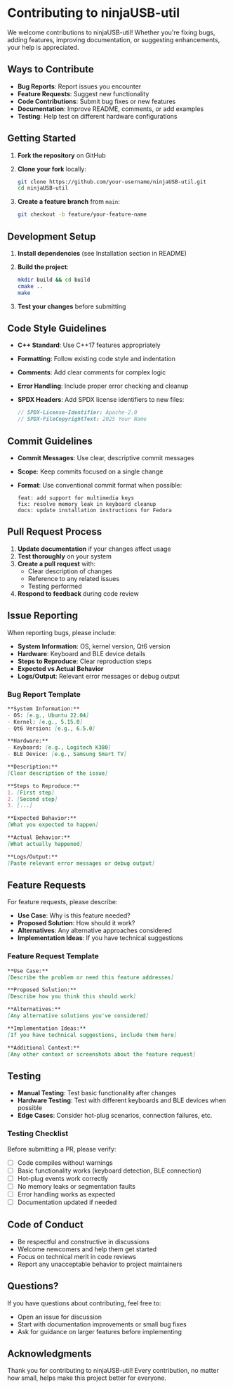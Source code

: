 # Contributing to ninjaUSB-util

We welcome contributions to ninjaUSB-util! Whether you're fixing bugs, adding features, improving documentation, or suggesting enhancements, your help is appreciated.

## Ways to Contribute

- **Bug Reports**: Report issues you encounter
- **Feature Requests**: Suggest new functionality
- **Code Contributions**: Submit bug fixes or new features
- **Documentation**: Improve README, comments, or add examples
- **Testing**: Help test on different hardware configurations

## Getting Started

1. **Fork the repository** on GitHub
2. **Clone your fork** locally:

   ```bash
   git clone https://github.com/your-username/ninjaUSB-util.git
   cd ninjaUSB-util
   ```

3. **Create a feature branch** from `main`:

   ```bash
   git checkout -b feature/your-feature-name
   ```

## Development Setup

1. **Install dependencies** (see Installation section in README)
2. **Build the project**:

   ```bash
   mkdir build && cd build
   cmake ..
   make
   ```

3. **Test your changes** before submitting

## Code Style Guidelines

- **C++ Standard**: Use C++17 features appropriately
- **Formatting**: Follow existing code style and indentation
- **Comments**: Add clear comments for complex logic
- **Error Handling**: Include proper error checking and cleanup
- **SPDX Headers**: Add SPDX license identifiers to new files:

  ```cpp
  // SPDX-License-Identifier: Apache-2.0
  // SPDX-FileCopyrightText: 2025 Your Name
  ```

## Commit Guidelines

- **Commit Messages**: Use clear, descriptive commit messages
- **Scope**: Keep commits focused on a single change
- **Format**: Use conventional commit format when possible:

  ```text
  feat: add support for multimedia keys
  fix: resolve memory leak in keyboard cleanup
  docs: update installation instructions for Fedora
  ```

## Pull Request Process

1. **Update documentation** if your changes affect usage
2. **Test thoroughly** on your system
3. **Create a pull request** with:
   - Clear description of changes
   - Reference to any related issues
   - Testing performed
4. **Respond to feedback** during code review

## Issue Reporting

When reporting bugs, please include:

- **System Information**: OS, kernel version, Qt6 version
- **Hardware**: Keyboard and BLE device details
- **Steps to Reproduce**: Clear reproduction steps
- **Expected vs Actual Behavior**
- **Logs/Output**: Relevant error messages or debug output

### Bug Report Template

```markdown
**System Information:**
- OS: [e.g., Ubuntu 22.04]
- Kernel: [e.g., 5.15.0]
- Qt6 Version: [e.g., 6.5.0]

**Hardware:**
- Keyboard: [e.g., Logitech K380]
- BLE Device: [e.g., Samsung Smart TV]

**Description:**
[Clear description of the issue]

**Steps to Reproduce:**
1. [First step]
2. [Second step]
3. [...]

**Expected Behavior:**
[What you expected to happen]

**Actual Behavior:**
[What actually happened]

**Logs/Output:**
[Paste relevant error messages or debug output]
```

## Feature Requests

For feature requests, please describe:

- **Use Case**: Why is this feature needed?
- **Proposed Solution**: How should it work?
- **Alternatives**: Any alternative approaches considered
- **Implementation Ideas**: If you have technical suggestions

### Feature Request Template

```markdown
**Use Case:**
[Describe the problem or need this feature addresses]

**Proposed Solution:**
[Describe how you think this should work]

**Alternatives:**
[Any alternative solutions you've considered]

**Implementation Ideas:**
[If you have technical suggestions, include them here]

**Additional Context:**
[Any other context or screenshots about the feature request]
```

## Testing

- **Manual Testing**: Test basic functionality after changes
- **Hardware Testing**: Test with different keyboards and BLE devices when possible
- **Edge Cases**: Consider hot-plug scenarios, connection failures, etc.

### Testing Checklist

Before submitting a PR, please verify:

- [ ] Code compiles without warnings
- [ ] Basic functionality works (keyboard detection, BLE connection)
- [ ] Hot-plug events work correctly
- [ ] No memory leaks or segmentation faults
- [ ] Error handling works as expected
- [ ] Documentation updated if needed

## Code of Conduct

- Be respectful and constructive in discussions
- Welcome newcomers and help them get started
- Focus on technical merit in code reviews
- Report any unacceptable behavior to project maintainers

## Questions?

If you have questions about contributing, feel free to:

- Open an issue for discussion
- Start with documentation improvements or small bug fixes
- Ask for guidance on larger features before implementing

## Acknowledgments

Thank you for contributing to ninjaUSB-util! Every contribution, no matter how small, helps make this project better for everyone.
